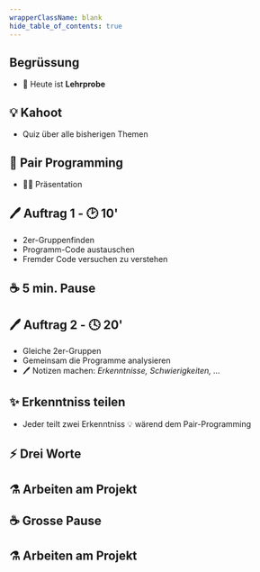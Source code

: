 ```yaml
---
wrapperClassName: blank
hide_table_of_contents: true
---
```


<Timeline title="Woche 7">
<Event time="12:45">

## Begrüssung

- 🏅 Heute ist **Lehrprobe**

</Event>
<Event time="12:50">

## 💡 Kahoot

- Quiz über alle bisherigen Themen

</Event>
<Event time="13:05">

## 👭 Pair Programming

- :man_teacher: Präsentation

</Event>
<Event time="13:15">

## 🖊️ Auftrag 1 - :clock2: 10'

- 2er-Gruppenfinden
- Programm-Code austauschen
- Fremder Code versuchen zu verstehen

</Event>
<Event time="13:30">

## :coffee: 5 min. Pause

</Event>
<Event time="13:35">

## 🖊️ Auftrag 2 - :clock4: 20'

- Gleiche 2er-Gruppen
- Gemeinsam die Programme analysieren
- :pen: Notizen machen: _Erkenntnisse, Schwierigkeiten, ..._

</Event>
<Event time="13:35">

## :sparkles: Erkenntniss teilen

- Jeder teilt zwei Erkenntniss :bulb: wärend dem Pair-Programming

</Event>
<Event time="13:55">

## :zap: Drei Worte

</Event>
<Event time="14:00">

## :alembic: Arbeiten am Projekt

</Event>
<Event time="14:20">

## :coffee: Grosse Pause

</Event>
<Event time="14:40">

## :alembic: Arbeiten am Projekt

</Event>
</Timeline>
